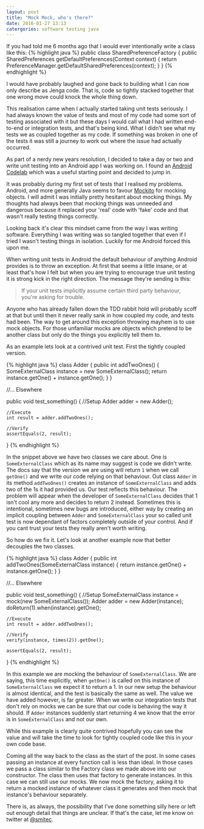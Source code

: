 ```yaml
---
layout: post
title: "Mock Mock, who's there?"
date: 2016-01-27 13:13
catergories: software testing java
---
```

If you had told me 6 months ago that I would ever intentionally write a class
like this:
{% highlight java %}
public class SharedPreferenceFactory {
    public SharedPreferences getDefaultPreferences(Context context) {
        return PreferenceManager.getDefaultSharedPreferences(context);
    }
}
{% endhighlight %}

I would have probably laughed and gone back to building what I can now only describe as 
Jenga code. That is, code so tightly stacked together that one wrong move could knock
the whole thing down.

This realisation came when I actually started taking unit tests seriously. I had
always known the value of tests and most of my code had some sort of testing associated
with it but these days I would call what I had written end-to-end or integration tests,
and that's being kind. What I didn't see what my tests we as coupled together as my code.
If something was broken in one of the tests it was still a journey to work out where the
issue had actually occurred.

As part of a nerdy new years resolution, I decided to take a day or two and write 
unit testing into an Android app I was working on. I found an [Android Codelab][ac]
which was a useful starting point and decided to jump in.

It was probably during my first set of tests that I realised my problems. Android,
and more generally Java seems to favour [Mockito][mk] for mocking objects. I will
admit I was initially pretty hesitant about mocking things. My thoughts had always
been that mocking things was unneeded and dangerous because it replaced your 'real'
code with 'fake' code and that wasn't really testing things correctly.

Looking back it's clear this mindset came from the way I was writing software.
Everything I was writing was so tangled together that even if I tried I wasn't
testing things in isolation. Luckily for me Android forced this upon me.

When writing unit tests in Android the default behaviour of anything Android 
provides is to throw an exception. At first that seems a little insane, or at
least that's how I felt but when you are trying to encourage true unit testing
it is strong kick in the right direction. The message they're sending is this:

> If your unit tests implicitly assume certain third party behaviour, you're asking for trouble.

Anyone who has already fallen down the TDD rabbit hold will probably scoff at that
but until then it never really sank in how coupled my code, and tests had been.
The way to get around this exception throwing mayhem is to use mock objects.
For those unfamiliar mocks are objects which pretend to be another class but only
do the things you explicitly tell them to. 

As an example lets look at a contrived unit test. First the tightly coupled version.

{% highlight java %}
class Adder {
    public int addTwoOnes() {
        SomeExternalClass instance = new SomeExternalClass();
        return instance.getOne() + instance.getOne();
    }
}

//... Elsewhere

public void test_something() {
    //Setup
    Adder adder = new Adder();

    //Execute
    int result = adder.addTwoOnes();

    //Verify
    assertEquals(2, result);
}
{% endhighlight %}

In the snippet above we have two classes we care about. One is `SomeExternalClass`
which as its name may suggest is code we didn't write. The docs say that the version
we are using will return `1` when we call `getOne()` and we write our code relying on
that behaviour. Out class `Adder` in its method `addTwoOnes()` creates an instance of
`SomeExternalClass` and adds two of the 1s it had provided us. Our test reflects
this behaviour. The problem will appear when the developer of `SomeExternalClass`
decides that 1 isn't cool any more and decides to return 2 instead. Sometimes this is
intentional, sometimes new bugs are introduced, either way by creating an implicit
coupling between `Adder` and `SomeExternalClass` your so called unit test is now 
dependant of factors completely outside of your control. And if you cant trust your
tests they really aren't worth writing.

So how do we fix it. Let's look at another example now that better decouples the
two classes.

{% highlight java %}
class Adder {
    public int addTwoOnes(SomeExternalClass instance) {
        return instance.getOne() + instance.getOne();
    }
}

//... Elsewhere

public void test_something() {
    //Setup
    SomeExternalClass instance = mock(new SomeExternalClass());
    Adder adder = new Adder(instance);
    doReturn(1).when(instance).getOne();

    //Execute
    int result = adder.addTwoOnes();

    //Verify
    verify(instance, times(2)).getOne();

    assertEquals(2, result);
}
{% endhighlight %}

In this example we are mocking the behaviour of `SomeExternalClass`. We are saying,
this time explicitly, when `getOne()` is called on this instance of `SomeExternalClass`
we expect it to return a 1. In our new setup the behaviour is almost identical, and the 
test is basically the same as well. The value we have added however, is far greater.
When we write our integration tests that don't rely on mocks
we can be sure that our code is behaving the way it should. If `Adder` instances
suddenly start returning 4 we know that the error is in `SomeExternalClass` and
not our own.

While this example is clearly quite contrived hopefully you can see the value and
will take the time to look for tightly coupled code like this in your own code base.

Coming all the way back to the class as the start of the post. In some cases passing
an instance at every function call is less than ideal. In those cases we pass a 
class similar to the Factory class we made above into our constructor. The class
then uses that factory to generate instances. In this case we can still use our mocks.
We now mock the factory, asking it to return a mocked instance of whatever class it 
generates and then mock that instance's behaviour separately.

There is, as always, the possibility that I've done something silly here or left
out enough detail that things are unclear. If that's the case, let me know on twitter at [@smitec][tw].

[ac]: https://codelabs.developers.google.com/codelabs/android-testing/#0
[mk]: http://site.mockito.org/
[tw]: https://twitter.com/smitec

